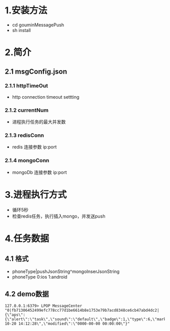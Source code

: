 # 1.安装方法
- cd gouminMessagePush
- sh install

# 2.简介
## 2.1 msgConfig.json
### 2.1.1 httpTimeOut
- http connection timeout settting

### 2.1.2 currentNum
- 进程执行任务的最大并发数

### 2.1.3 redisConn
- redis 连接参数 ip:port

### 2.1.4 mongoConn
- mongoDb 连接参数 ip:port


# 3.进程执行方式
- 循环5秒
- 检查redis任务，执行插入mongo，并发送push


# 4.任务数据
## 4.1 格式
- phoneType|pushJsonString^mongoInserJsonString
- phoneType   0:ios  1:android

## 4.2 demo数据

```
127.0.0.1:6379> LPOP MessageCenter
"0|fb71306452499efc778cc77d1be6614b8e1753e79b7acd8348ce6cb47abd4dc2|{\"aps\":{\"alert\":\"task\",\"sound\":\"default\",\"badge\":1,\"type\":6,\"mark\":\"\"}}^{\"uid\":1895167,\"type\":1,\"makr\":281,\"isnew\":0,\"from\":0,\"channel\":1,\"channel_types\":2,\"title\":\"\xe7\x8b\x97\xe7\x8b\x97\xe7\x9a\x84\xe5\xaf\x82\xe5\xaf\x9e\xe9\x83\xbd\xe5\xb8\x82\xe4\xb9\x8b\xe6\xae\x87\",\"content\":\"\xe5\xb0\x8f\xe7\x9f\xad\xe8\x85\xbf\xe5\x9c\xa8\xe5\xae\xb6\xe6\xbc\x82\xe7\xa7\xbb\xef\xbc\x8c\xe5\xb1\x81\xe8\x82\xa1\xe5\xb7\xae\xe7\x82\xb9\xe6\xb2\xa1\xe7\x94\xa9\xe6\x8e\x89\xe4\xba\x86~\",\"image\":\"/messagepush/day_161020/20161020_7a50e50.jpg\",\"url_type\":1,\"url\":\"4346101\",\"created\":\"2016-10-20 14:12:28\",\"modified\":\"0000-00-00 00:00:00\"}"
```



